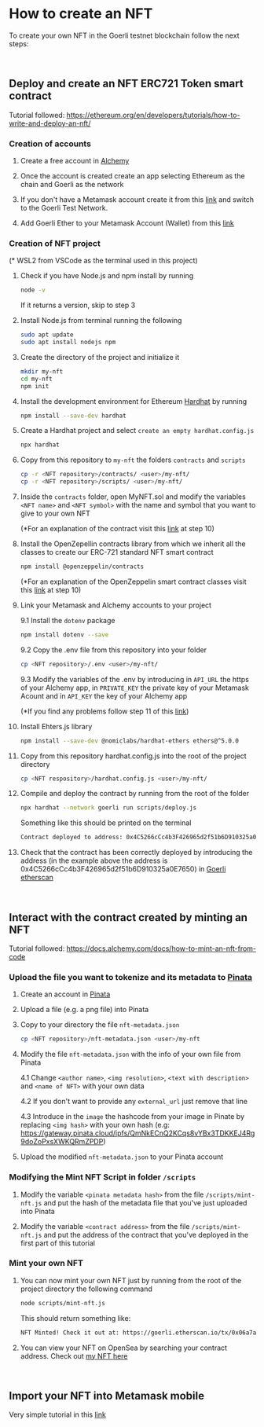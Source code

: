 # How to create an NFT

To create your own NFT in the Goerli testnet blockchain follow the next steps:

<br>

## Deploy and create an NFT ERC721 Token smart contract

Tutorial followed: <https://ethereum.org/en/developers/tutorials/how-to-write-and-deploy-an-nft/>

### Creation of accounts

1. Create a free account in [Alchemy](https://auth.alchemy.com/signup)

2. Once the account is created create an app selecting Ethereum as the chain and Goerli as the network

3. If you don't have a Metamask account create it from this [link](https://metamask.io/download/) and switch to the Goerli Test Network.

4. Add Goerli Ether to your Metamask Account (Wallet) from this [link](https://goerlifaucet.com/)


### Creation of NFT project

(* WSL2 from VSCode as the terminal used in this project)

1. Check if you have Node.js and npm install by running

    ```sh
    node -v
    ```
    If it returns a version, skip to step 3

2. Install Node.js from terminal running the following

    ```sh
    sudo apt update
    sudo apt install nodejs npm
    ```

3. Create the directory of the project and initialize it

    ```sh
    mkdir my-nft
    cd my-nft
    npm init
    ```

4. Install the development environment for Ethereum [Hardhat](https://hardhat.org/hardhat-runner/docs/getting-started#overview) by running

    ```sh
    npm install --save-dev hardhat
    ```


5. Create a Hardhat project and select ```create an empty hardhat.config.js```

    ```sh
    npx hardhat
    ```

6. Copy from this repository to ```my-nft``` the folders ```contracts``` and ```scripts```

    ```sh
    cp -r <NFT repository>/contracts/ <user>/my-nft/
    cp -r <NFT repository>/scripts/ <user>/my-nft/
    ```

7. Inside the ```contracts``` folder, open MyNFT.sol and modify the variables ```<NFT name>``` and ```<NFT symbol>``` with the name and symbol that you want to give to your own NFT

    (*For an explanation of the contract visit this [link](https://ethereum.org/en/developers/tutorials/how-to-write-and-deploy-an-nft/) at step 10)

8. Install the OpenZepellin contracts library from which we inherit all the classes to create our ERC-721 standard NFT smart contract

    ```sh
    npm install @openzeppelin/contracts
    ```

    (*For an explanation of the OpenZeppelin smart contract classes visit this [link](https://ethereum.org/en/developers/tutorials/how-to-write-and-deploy-an-nft/) at step 10)

9. Link your Metamask and Alchemy accounts to your project
    
    9.1 Install the ```dotenv``` package

    ```sh
    npm install dotenv --save
    ```
    
    9.2 Copy the .env file from this repository into your folder

    ```sh
    cp <NFT repository>/.env <user>/my-nft/
    ```
    
    9.3 Modify the variables of the .env by introducing in ```API_URL``` the https of your Alchemy app, in ```PRIVATE_KEY``` the private key of your Metamask Acount and in ```API_KEY``` the key of your Alchemy app

    (*If you find any problems follow step 11 of this [link](https://ethereum.org/en/developers/tutorials/how-to-write-and-deploy-an-nft/))

10. Install Ehters.js library 

    ```sh
    npm install --save-dev @nomiclabs/hardhat-ethers ethers@^5.0.0
    ```

11. Copy from this repository hardhat.config.js into the root of the project directory
        
    ```sh
    cp <NFT respository>/hardhat.config.js <user>/my-nft/
    ```

12. Compile and deploy the contract by running from the root of the folder 

    ```sh
    npx hardhat --network goerli run scripts/deploy.js
    ```

    Something like this should be printed on the terminal

    ```sh
    Contract deployed to address: 0x4C5266cCc4b3F426965d2f51b6D910325a0E7650
    ```


13. Check that the contract has been correctly deployed by introducing the address (in the example above the address is 0x4C5266cCc4b3F426965d2f51b6D910325a0E7650) in [Goerli etherscan](https://goerli.etherscan.io/)

<br>

## Interact with the contract created by minting an NFT

Tutorial followed: <https://docs.alchemy.com/docs/how-to-mint-an-nft-from-code>

### Upload the file you want to tokenize and its metadata to [Pinata](https://www.pinata.cloud/)

1. Create an account in [Pinata](https://www.pinata.cloud/)

2. Upload a file (e.g. a png file) into Pinata

3. Copy to your directory the file ```nft-metadata.json```

    ```sh
    cp <NFT repository>/nft-metadata.json <user>/my-nft
    ```

4. Modify the file ```nft-metadata.json``` with the info of your own file from Pinata

    4.1 Change ```<author name>```, ```<img resolution>```, ```<text with description>``` and ```<name of NFT>``` with your own data

    4.2 If you don't want to provide any ```external_url``` just remove that line

    4.3 Introduce in the ```image``` the hashcode from your image in Pinate by replacing ```<img hash>``` with your own hash (e.g: https://gateway.pinata.cloud/ipfs/QmNkECnQ2KCqs8vYBx3TDKKEJ4Rg9doZoPxsXWKQRmZPDP)

5. Upload the modified ```nft-metadata.json``` to your Pinata account



### Modifying the Mint NFT Script in folder ```/scripts```

1. Modify the variable  ```<pinata metadata hash>``` from the file ```/scripts/mint-nft.js``` and put the hash of the metadata file that you've just uploaded into Pinata

2. Modify the variable ```<contract address>``` from the file ```/scripts/mint-nft.js``` and put the address of the contract that you've deployed in the first part of this tutorial


### Mint your own NFT

1. You can now mint your own NFT just by running from the root of the project directory the following command

    ```sh
    node scripts/mint-nft.js
    ```

    This should return something like:

    ```sh
    NFT Minted! Check it out at: https://goerli.etherscan.io/tx/0x06a7a06aea5d55eb6e7a0f0f17bfeaad2fb4e310de55f5a884e1b623a3fab080
    ```

2. You can view your NFT on OpenSea by searching your contract address. Check out [my NFT here](<https://testnets.opensea.io/assets/goerli/0xe154e1d863df4522e09ed0b7a48ce0ecb4782237/1>)

<br>

## Import your NFT into Metamask mobile

Very simple tutorial in this [link](<https://docs.alchemy.com/docs/how-to-view-your-nft-in-your-mobile-wallet>)